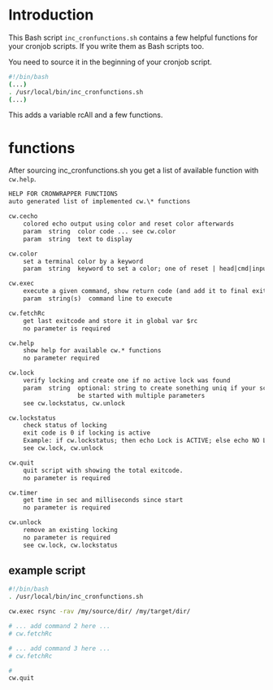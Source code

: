
# Introduction

This Bash script `inc_cronfunctions.sh` contains a few helpful functions for your cronjob scripts. If you write them as Bash scripts too.

You need to source it in the beginning of your cronjob script.

```bash
#!/bin/bash
(...)
. /usr/local/bin/inc_cronfunctions.sh
(...)
```

This adds a variable rcAll and a few functions.

# functions

After sourcing inc_cronfunctions.sh you get a list of available function with `cw.help`.

```txt
HELP FOR CRONWRAPPER FUNCTIONS
auto generated list of implemented cw.\* functions

cw.cecho
    colored echo output using color and reset color afterwards
    param  string  color code ... see cw.color
    param  string  text to display

cw.color
    set a terminal color by a keyword
    param  string  keyword to set a color; one of reset | head|cmd|input | ok|warning|error

cw.exec
    execute a given command, show return code (and add it to final exit code)
    param  string(s)  command line to execute 

cw.fetchRc
    get last exitcode and store it in global var $rc
    no parameter is required

cw.help
    show help for available cw.* functions
    no parameter required

cw.lock
    verify locking and create one if no active lock was found
    param  string  optional: string to create sonething uniq if your script can 
                   be started with multiple parameters
    see cw.lockstatus, cw.unlock

cw.lockstatus
    check status of locking
    exit code is 0 if locking is active
    Example: if cw.lockstatus; then echo Lock is ACTIVE; else echo NO LOCKING; fi
    see cw.lock, cw.unlock

cw.quit
    quit script with showing the total exitcode.
    no parameter is required

cw.timer
    get time in sec and milliseconds since start
    no parameter is required

cw.unlock
    remove an existing locking
    no parameter is required
    see cw.lock, cw.lockstatus
```

## example script

```bash
#!/bin/bash
. /usr/local/bin/inc_cronfunctions.sh

cw.exec rsync -rav /my/source/dir/ /my/target/dir/

# ... add command 2 here ...
# cw.fetchRc

# ... add command 3 here ...
# cw.fetchRc

# 
cw.quit

```
